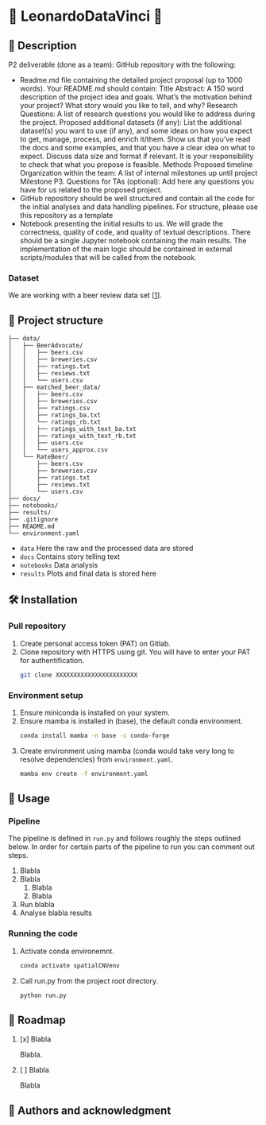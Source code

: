 # 🧬 LeonardoDataVinci 🧬 

## 🔴 Description

P2 deliverable (done as a team): GitHub repository with the following:

- Readme.md file containing the detailed project proposal (up to 1000 words). Your README.md should contain:
        Title
        Abstract: A 150 word description of the project idea and goals. What’s the motivation behind your project? What story would you like to tell, and why?
        Research Questions: A list of research questions you would like to address during the project.
        Proposed additional datasets (if any): List the additional dataset(s) you want to use (if any), and some ideas on how you expect to get, manage, process, and enrich it/them. Show us that you’ve read the docs and some examples, and that you have a clear idea on what to expect. Discuss data size and format if relevant. It is your responsibility to check that what you propose is feasible.
        Methods
        Proposed timeline
        Organization within the team: A list of internal milestones up until project Milestone P3.
        Questions for TAs (optional): Add here any questions you have for us related to the proposed project.
- GitHub repository should be well structured and contain all the code for the initial analyses and data handling pipelines. For structure, please use this repository as a template
- Notebook presenting the initial results to us. We will grade the correctness, quality of code, and quality of textual descriptions. There should be a single Jupyter notebook containing the main results. The implementation of the main logic should be contained in external scripts/modules that will be called from the notebook.


### Dataset

We are working with a beer review data set [[1](https://drive.google.com/drive/folders/1Wz6D2FM25ydFw_-41I9uTwG9uNsN4TCF)].

## 📁 Project structure
```
├── data/
│   ├── BeerAdvocate/
│   │   ├── beers.csv
│   │   ├── breweries.csv
│   │   ├── ratings.txt
│   │   ├── reviews.txt
│   │   └── users.csv
│   ├── matched_beer_data/
│   │   ├── beers.csv
│   │   ├── breweries.csv
│   │   ├── ratings.csv
│   │   ├── ratings_ba.txt
│   │   └── ratings_rb.txt
│   │   ├── ratings_with_text_ba.txt
│   │   ├── ratings_with_text_rb.txt
│   │   ├── users.csv
│   │   └── users_approx.csv
│   └── RateBeer/
│       ├── beers.csv
│       ├── breweries.csv
│       ├── ratings.txt
│       ├── reviews.txt
│       └── users.csv
├── docs/
├── notebooks/
├── results/
├── .gitignore 
├── README.md
└── environment.yaml
```

- `data`
    Here the raw and the processed data are stored
- `docs`
    Contains story telling text
- `notebooks`
    Data analysis
- `results`
    Plots and final data is stored here

##  🛠️ Installation

### Pull repository

1. Create personal access token (PAT) on Gitlab.
2. Clone repository with HTTPS using git. You will have to enter your PAT for authentification. 
    ```bash
    git clone XXXXXXXXXXXXXXXXXXXXXXX
    ```
 
### Environment setup

1. Ensure miniconda is installed on your system. 
2. Ensure mamba is installed in (base), the default conda environment. 
    ```bash
    conda install mamba -n base -c conda-forge
    ```
3. Create environment using mamba (conda would take very long to resolve dependencies) from `environment.yaml`. 
    ```bash
    mamba env create -f environment.yaml
    ```

## 🚀 Usage

### Pipeline

The pipeline is defined in `run.py` and follows roughly the steps outlined below. In order for certain parts of the pipeline to run you can comment out steps.

1. Blabla
2. Blabla
    1. Blabla
    2. Blabla
3. Run blabla
4. Analyse blabla results

### Running the code

1. Activate conda environemnt.
    ```bash
    conda activate spatialCNVenv
    ```
2. Call run.py from the project root directory.
    ```bash
    python run.py
    ```
    
## 🎯 Roadmap

1. [x] Blabla

    Blabla.

2. [ ] Blabla

    Blabla

## 👤 Authors and acknowledgment
